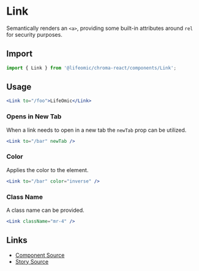 # Link

Semantically renders an `<a>`, providing some built-in attributes around `rel`
for security purposes.

## Import

```js
import { Link } from '@lifeomic/chroma-react/components/Link';
```

<!-- STORY -->

## Usage

```jsx
<Link to="/foo">LifeOmic</Link>
```

### Opens in New Tab

When a link needs to open in a new tab the `newTab` prop can be utilized.

```jsx
<Link to="/bar" newTab />
```

### Color

Applies the color to the element.

```jsx
<Link to="/bar" color="inverse" />
```

### Class Name

A class name can be provided.

```jsx
<Link className="mr-4" />
```

## Links

- [Component Source](https://github.com/lifeomic/chroma-react/blob/master/src/components/Link/Link.tsx)
- [Story Source](https://github.com/lifeomic/chroma-react/blob/master/stories/components/Link/Link.stories.tsx)
